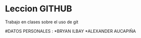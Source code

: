 # Leccion GITHUB
Trabajo en clases sobre el uso de git

#DATOS PERSONALES :
*BRYAN ILBAY
*ALEXANDER AUCAPIÑA


